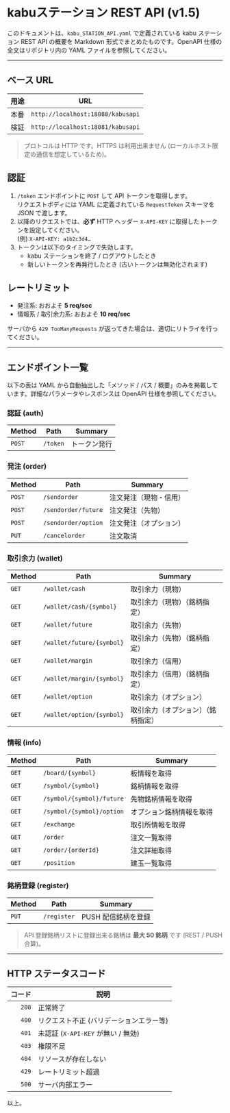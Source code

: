 # kabuステーション REST API (v1.5)

このドキュメントは、`kabu_STATION_API.yaml` で定義されている kabu ステーション REST API の概要を Markdown 形式でまとめたものです。OpenAPI 仕様の全文はリポジトリ内の YAML ファイルを参照してください。

---

## ベース URL

| 用途 | URL |
|------|-----|
| 本番 | `http://localhost:18080/kabusapi` |
| 検証 | `http://localhost:18081/kabusapi` |

> プロトコルは HTTP です。HTTPS は利用出来ません (ローカルホスト限定の通信を想定しているため)。

## 認証

1. `/token` エンドポイントに `POST` して API トークンを取得します。  
   リクエストボディには YAML に定義されている `RequestToken` スキーマを JSON で渡します。
2. 以降のリクエストでは、**必ず** HTTP ヘッダー `X-API-KEY` に取得したトークンを設定してください。  
   (例) `X-API-KEY: a1b2c3d4…`
3. トークンは以下のタイミングで失効します。
   - kabu ステーションを終了 / ログアウトしたとき
   - 新しいトークンを再発行したとき (古いトークンは無効化されます)

## レートリミット

* 発注系: おおよそ **5 req/sec**
* 情報系 / 取引余力系: おおよそ **10 req/sec**

サーバから `429 TooManyRequests` が返ってきた場合は、適切にリトライを行ってください。

---

## エンドポイント一覧

以下の表は YAML から自動抽出した「メソッド / パス / 概要」のみを掲載しています。詳細なパラメータやレスポンスは OpenAPI 仕様を参照してください。

### 認証 (auth)

| Method | Path | Summary |
|--------|------|---------|
| `POST` | `/token` | トークン発行 |

### 発注 (order)

| Method | Path | Summary |
|--------|------|---------|
| `POST` | `/sendorder` | 注文発注（現物・信用） |
| `POST` | `/sendorder/future` | 注文発注（先物） |
| `POST` | `/sendorder/option` | 注文発注（オプション） |
| `PUT`  | `/cancelorder` | 注文取消 |

### 取引余力 (wallet)

| Method | Path | Summary |
|--------|------|---------|
| `GET` | `/wallet/cash` | 取引余力（現物） |
| `GET` | `/wallet/cash/{symbol}` | 取引余力（現物）（銘柄指定） |
| `GET` | `/wallet/future` | 取引余力（先物） |
| `GET` | `/wallet/future/{symbol}` | 取引余力（先物）（銘柄指定） |
| `GET` | `/wallet/margin` | 取引余力（信用） |
| `GET` | `/wallet/margin/{symbol}` | 取引余力（信用）（銘柄指定） |
| `GET` | `/wallet/option` | 取引余力（オプション） |
| `GET` | `/wallet/option/{symbol}` | 取引余力（オプション）（銘柄指定） |

### 情報 (info)

| Method | Path | Summary |
|--------|------|---------|
| `GET` | `/board/{symbol}` | 板情報を取得 |
| `GET` | `/symbol/{symbol}` | 銘柄情報を取得 |
| `GET` | `/symbol/{symbol}/future` | 先物銘柄情報を取得 |
| `GET` | `/symbol/{symbol}/option` | オプション銘柄情報を取得 |
| `GET` | `/exchange` | 取引所情報を取得 |
| `GET` | `/order` | 注文一覧取得 |
| `GET` | `/order/{orderId}` | 注文詳細取得 |
| `GET` | `/position` | 建玉一覧取得 |

### 銘柄登録 (register)

| Method | Path | Summary |
|--------|------|---------|
| `PUT` | `/register` | PUSH 配信銘柄を登録 |

> API 登録銘柄リストに登録出来る銘柄は **最大 50 銘柄** です (REST / PUSH 合算)。

---

## HTTP ステータスコード

| コード | 説明 |
|-------:|------|
| `200` | 正常終了 |
| `400` | リクエスト不正 (バリデーションエラー等) |
| `401` | 未認証 (`X-API-KEY` が無い / 無効) |
| `403` | 権限不足 |
| `404` | リソースが存在しない |
| `429` | レートリミット超過 |
| `500` | サーバ内部エラー |

以上。
